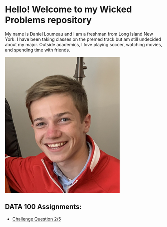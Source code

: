 # Hello! Welcome to my Wicked Problems repository

My name is Daniel Loumeau and I am a freshman from Long Island New York. I have been taking classes on the premed track but am still undecided about my major. Outside academics, I love playing soccer, watching movies, and spending time with friends. 

![](https://raw.githubusercontent.com/dloumeau/data100repository/main/DCE3E354-E882-4A16-87BF-6553F6261001_1_201_a.jpeg)

## DATA 100 Assignments:
- [Challenge Question 2/5](https://raw.githubusercontent.com/dloumeau/data100repository/main/A%20Person's%20path%20between%20homes.png)
